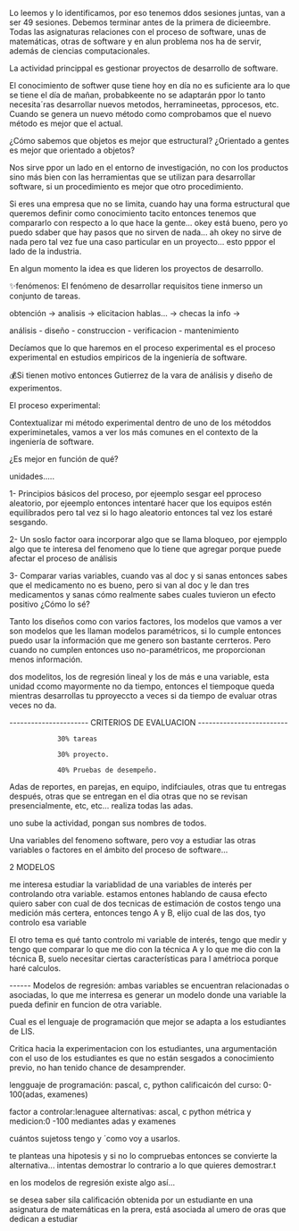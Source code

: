 Lo leemos y lo identificamos, por eso tenemos ddos sesiones juntas, van a ser 49 sesiones. 
Debemos terminar antes de la primera de dicieembre. Todas las asignaturas relaciones con el
proceso de software, unas de matemáticas, otras de software y en alun problema nos ha de 
servir, además de ciencias computacionales.

La actividad princippal es gestionar proyectos de desarrollo de software.

El conocimiento de softwer quse tiene hoy en día no es suficiente ara lo que se tiene el día 
de mañan, probabkeente no se adaptarán ppor lo tanto  necesita´ras desarrollar nuevos metodos, 
herramineetas, pprocesos, etc. Cuando se genera un nuevo método como comprobamos que el nuevo 
método es mejor que el actual.

¿Cómo sabemos que objetos es mejor que estructural?
¿Orientado a gentes es mejor que orientado a objetos?

Nos sirve ppor un lado en el entorno de investigación, no con los productos sino más bien con 
las herramientas que se utilizan para desarrollar software, si un procedimiento es mejor que 
otro procedimiento.

Si eres una empresa que no se limita, cuando hay una forma estructural que queremos definir 
como conocimiento tacito entonces tenemos que compararlo con respecto a lo que hace la gente... 
okey está bueno, pero yo puedo sdaber que hay pasos que no sirven de nada... ah okey no sirve 
de nada pero tal vez fue una caso particular en un proyecto... esto pppor el lado de la 
industria.

En algun momento la idea es que lideren los proyectos de desarrollo.

✨fenómenos: El fenómeno de desarrollar requisitos tiene inmerso un conjunto de tareas.


obtención   ->   analisis     ->  elicitacion
hablas...   -> checas la info ->


análisis - diseño - construccion - verificacion - mantenimiento

Decíamos que lo que haremos en el proceso experimental es el proceso experimental en estudios 
empiricos de la ingeniería de software.

💰Si tienen motivo entonces Gutierrez de la vara de análisis y diseño de experimentos.

El proceso experimental:

Contextualizar mi método experimental dentro de uno de los métoddos experiminetales, vamos a 
ver los más comunes en el contexto de la ingeniería de software.

¿Es mejor en función de qué?



unidades.....

1- Principios básicos del proceso, por ejeemplo sesgar eel pproceso aleatorio, por ejeemplo entonces 
intentaré hacer que los equipos estén equilibrados pero tal vez si lo hago aleatorio entonces 
tal vez los estaré sesgando.

2- Un soslo factor oara incorporar algo que se llama bloqueo, por ejempplo algo que te interesa
del fenomeno que lo tiene que agregar porque puede afectar el proceso de análisis

3- Comparar varias variables, cuando vas al doc y si sanas entonces sabes que el medicamento
no es bueno, pero si van al doc y le dan tres medicamentos y sanas cómo realmente sabes cuales 
tuvieron un efecto positivo ¿Cómo lo sé? 

Tanto los diseños como con varios factores, los modelos que vamos a ver son modelos que les 
llaman modelos paramétricos, si lo cumple entonces puedo usar la información que me genero
son bastante cerrteros. Pero cuando no cumplen entonces uso no-paramétricos, me proporcionan 
menos información.


dos modelitos, los de regresión lineal y los de más e  una variable, esta unidad ccomo mayormente
no da tiempo, entonces el tiempoque queda mientras desarrollas tu pproyeccto a veces si da tiempo 
de evaluar otras veces no da.


---------------------- CRITERIOS DE EVALUACION -------------------------

				30% tareas

				30% proyecto.

				40% Pruebas de desempeño.

Adas de reportes, en parejas, en equipo, indifciaules, otras que tu entregas después, otras que se entregan en el dia
otras que no se revisan presencialmente, etc, etc... realiza todas las adas.

uno sube la actividad, pongan sus nombres de todos.


Una variables del fenomeno software, pero voy a estudiar las otras variables o factores en el 
ámbito del proceso de software...

2 MODELOS 


me interesa estudiar la variablidad de una variables de interés per controlando otra variable.
estamos entones hablando de causa efecto quiero saber con cual de dos tecnicas de estimación de costos
tengo una medición más certera, entonces tengo A y B, elijo cual de las dos, tyo controlo esa variable

El otro tema es qué tanto controlo mi variable de interés, tengo que medir y tengo que comparar lo que 
me dio con la técnica A y lo que me dio con la técnica B, suelo necesitar ciertas
características para l amétrioca porque haré calculos.

------ Modelos de regresión:
ambas variables se encuentran relacionadas o asociadas, lo que me interresa es generar un modelo
donde una variable la pueda definir en funcion de otra variable.

Cual es el lenguaje de programación que mejor se adapta a los estudiantes de LIS.


Critica hacia la experimentacion con los estudiantes, una argumentación con el uso de los 
estudiantes es que no están sesgados a conocimiento previo, no
han tenido chance de desamprender.


lengguaje de programación: pascal, c, python
calificaicón del curso: 0-100(adas, examenes)


factor a controlar:lenaguee
alternativas: ascal, c python
métrica y medicion:0 -100 mediantes adas y examenes


cuántos sujetoss tengo y ´como voy a usarlos.

te planteas una hipotesis y si no lo compruebas entonces se convierte la alternativa... intentas
demostrar lo contrario a lo que quieres demostrar.t




en los modelos de regresión existe algo así...


se desea saber sila calificación obtenida por un estudiante en una asignatura de matemáticas en la prera, está asociada al umero de oras que dedican a estudiar
